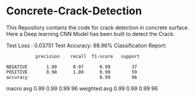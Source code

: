 # Concrete-Crack-Detection
This Repository contains the code for crack detection in concrete surface. Here a Deep learning CNN Model has been built to detect the Crack.

Test Loss    : 0.03751
Test Accuracy: 98.96%
Classification Report:

               precision    recall  f1-score   support

    NEGATIVE       1.00      0.97      0.99        37
    POSITIVE       0.98      1.00      0.99        59
    accuracy                           0.99        96
   macro avg       0.99      0.99      0.99        96
weighted avg       0.99      0.99      0.99        96
